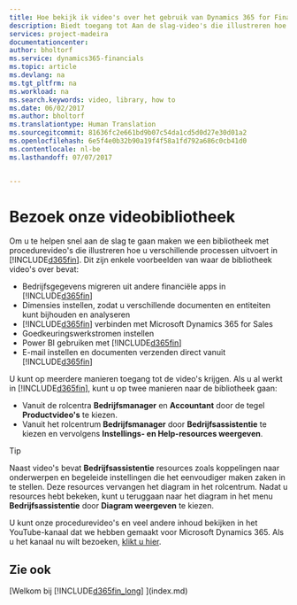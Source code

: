 ```yaml
---
title: Hoe bekijk ik video's over het gebruik van Dynamics 365 for Financials| Microsoft Docs
description: Biedt toegang tot Aan de slag-video's die illustreren hoe u veel voorkomende taken uitvoert.
services: project-madeira
documentationcenter: 
author: bholtorf
ms.service: dynamics365-financials
ms.topic: article
ms.devlang: na
ms.tgt_pltfrm: na
ms.workload: na
ms.search.keywords: video, library, how to
ms.date: 06/02/2017
ms.author: bholtorf
ms.translationtype: Human Translation
ms.sourcegitcommit: 81636fc2e661bd9b07c54da1cd5d0d27e30d01a2
ms.openlocfilehash: 6e5f4e0b32b90a19f4f58a1fd792a686c0cb41d0
ms.contentlocale: nl-be
ms.lasthandoff: 07/07/2017


---
```

# <a name="visit-our-video-library"></a>Bezoek onze videobibliotheek
Om u te helpen snel aan de slag te gaan maken we een bibliotheek met procedurevideo's die illustreren hoe u verschillende processen uitvoert in [!INCLUDE[d365fin](includes/d365fin_md.md)]. Dit zijn enkele voorbeelden van waar de bibliotheek video's over bevat:  

* Bedrijfsgegevens migreren uit andere financiële apps in [!INCLUDE[d365fin](includes/d365fin_md.md)]  
* Dimensies instellen, zodat u verschillende documenten en entiteiten kunt bijhouden en analyseren
* [!INCLUDE[d365fin](includes/d365fin_md.md)] verbinden met Microsoft Dynamics 365 for Sales
* Goedkeuringswerkstromen instellen  
* Power BI gebruiken met [!INCLUDE[d365fin](includes/d365fin_md.md)]  
* E-mail instellen en documenten verzenden direct vanuit [!INCLUDE[d365fin](includes/d365fin_md.md)]  

U kunt op meerdere manieren toegang tot de video's krijgen. Als u al werkt in [!INCLUDE[d365fin](includes/d365fin_md.md)], kunt u op twee manieren naar de bibliotheek gaan:

* Vanuit de rolcentra **Bedrijfsmanager** en **Accountant** door de tegel **Productvideo's** te kiezen.  
* Vanuit het rolcentrum **Bedrijfsmanager** door **Bedrijfsassistentie** te kiezen en vervolgens **Instellings- en Help-resources weergeven**.  

> [!Tip]  
> Naast video's bevat **Bedrijfsassistentie** resources zoals koppelingen naar onderwerpen en begeleide instellingen die het eenvoudiger maken zaken in te stellen. Deze resources vervangen het diagram in het rolcentrum. Nadat u resources hebt bekeken, kunt u teruggaan naar het diagram in het menu **Bedrijfsassistentie** door **Diagram weergeven** te kiezen.  
  
U kunt onze procedurevideo's en veel andere inhoud bekijken in het YouTube-kanaal dat we hebben gemaakt voor Microsoft Dynamics 365. Als u het kanaal nu wilt bezoeken, [klikt u hier](https://go.microsoft.com/fwlink/?linkid=851533).

## <a name="see-also"></a>Zie ook
[Welkom bij [!INCLUDE[d365fin_long](includes/d365fin_long_md.md)] ](index.md)

